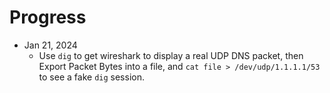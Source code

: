 


# Progress

* Jan 21, 2024
  * Use `dig` to get wireshark to display a real UDP DNS packet, then Export Packet Bytes into a file, and `cat file > /dev/udp/1.1.1.1/53` to see a fake `dig` session.
